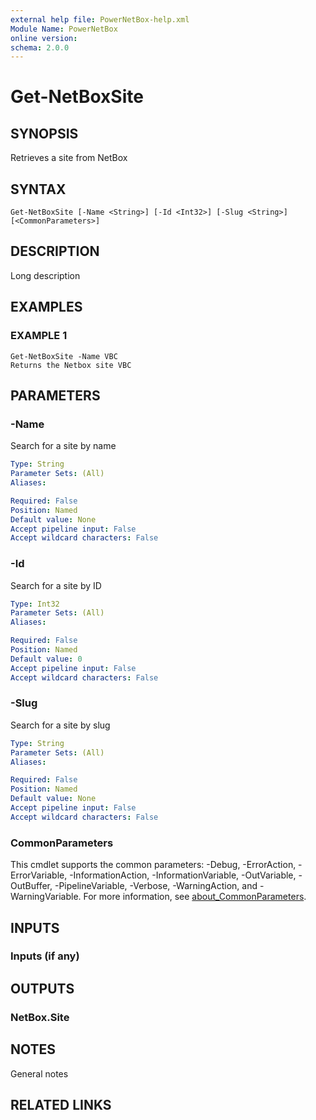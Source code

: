 ```yaml
---
external help file: PowerNetBox-help.xml
Module Name: PowerNetBox
online version:
schema: 2.0.0
---
```


# Get-NetBoxSite

## SYNOPSIS
Retrieves a site from NetBox

## SYNTAX

```
Get-NetBoxSite [-Name <String>] [-Id <Int32>] [-Slug <String>] [<CommonParameters>]
```

## DESCRIPTION
Long description

## EXAMPLES

### EXAMPLE 1
```
Get-NetBoxSite -Name VBC
Returns the Netbox site VBC
```

## PARAMETERS

### -Name
Search for a site by name

```yaml
Type: String
Parameter Sets: (All)
Aliases:

Required: False
Position: Named
Default value: None
Accept pipeline input: False
Accept wildcard characters: False
```

### -Id
Search for a site by ID

```yaml
Type: Int32
Parameter Sets: (All)
Aliases:

Required: False
Position: Named
Default value: 0
Accept pipeline input: False
Accept wildcard characters: False
```

### -Slug
Search for a site by slug

```yaml
Type: String
Parameter Sets: (All)
Aliases:

Required: False
Position: Named
Default value: None
Accept pipeline input: False
Accept wildcard characters: False
```

### CommonParameters
This cmdlet supports the common parameters: -Debug, -ErrorAction, -ErrorVariable, -InformationAction, -InformationVariable, -OutVariable, -OutBuffer, -PipelineVariable, -Verbose, -WarningAction, and -WarningVariable. For more information, see [about_CommonParameters](http://go.microsoft.com/fwlink/?LinkID=113216).

## INPUTS

### Inputs (if any)
## OUTPUTS

### NetBox.Site
## NOTES
General notes

## RELATED LINKS

